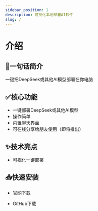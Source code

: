 ```yaml
---
sidebar_position: 1
description: 可视化本地部署AI软件
slug: /
---
```


# 介绍

## 🚀一句话简介
一键把DeepSeek或其他AI模型部署在你电脑

## ✅核心功能
- 一键部署DeepSeek或其他AI模型
- 操作简单
- 内置聊天界面  
- 可在线分享给朋友使用（即将推出）  

## ✨技术亮点  
- 可视化一键部署  

## 📥快速安装
- 官网下载

- GitHub下载